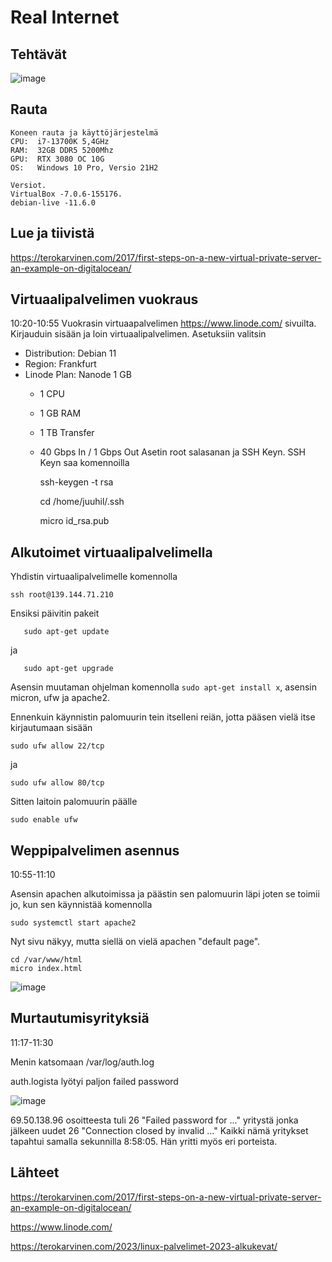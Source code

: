 # Real Internet

## Tehtävät
![image](https://user-images.githubusercontent.com/122887067/217754218-572b9ce0-27e1-4e02-bf2a-cc4c4c8fa772.png)


## Rauta

    Koneen rauta ja käyttöjärjestelmä
    CPU:  i7-13700K 5,4GHz
    RAM:  32GB DDR5 5200Mhz
    GPU:  RTX 3080 OC 10G
    OS:   Windows 10 Pro, Versio 21H2
    
    Versiot. 
    VirtualBox -7.0.6-155176.
    debian-live -11.6.0
    
## Lue ja tiivistä
https://terokarvinen.com/2017/first-steps-on-a-new-virtual-private-server-an-example-on-digitalocean/


## Virtuaalipalvelimen vuokraus
10:20-10:55
Vuokrasin virtuaapalvelimen https://www.linode.com/ sivuilta. Kirjauduin sisään ja loin virtuaalipalvelimen.
Asetuksiin valitsin
- Distribution: Debian 11
- Region: Frankfurt 
- Linode Plan: Nanode 1 GB
   - 1 CPU
   - 1 GB RAM
   - 1 TB Transfer
   - 40 Gbps In / 1 Gbps Out
Asetin root salasanan ja SSH Keyn.
SSH Keyn saa komennoilla

      ssh-keygen -t rsa
      
      cd /home/juuhil/.ssh
      
      micro id_rsa.pub
    
## Alkutoimet virtuaalipalvelimella
Yhdistin virtuaalipalvelimelle komennolla

    ssh root@139.144.71.210
    
Ensiksi päivitin pakeit 

       sudo apt-get update
  
ja
  
       sudo apt-get upgrade
       
Asensin muutaman ohjelman komennolla  `sudo apt-get install x`, asensin micron, ufw ja apache2.

Ennenkuin käynnistin palomuurin tein itselleni reiän, jotta pääsen vielä itse kirjautumaan sisään

    sudo ufw allow 22/tcp
    
ja 

    sudo ufw allow 80/tcp
   
Sitten laitoin palomuurin päälle 

    sudo enable ufw

## Weppipalvelimen asennus
10:55-11:10

Asensin apachen alkutoimissa ja päästin sen palomuurin läpi joten se toimii jo, kun sen käynnistää komennolla

    sudo systemctl start apache2
    
Nyt sivu näkyy, mutta siellä on vielä apachen "default page". 

    cd /var/www/html
    micro index.html

![image](https://user-images.githubusercontent.com/122887067/217767641-fc8d0fd7-4b81-4237-997d-fa988b329be6.png)

## Murtautumisyrityksiä
11:17-11:30

Menin katsomaan /var/log/auth.log

auth.logista lyötyi paljon failed password 

![image](https://user-images.githubusercontent.com/122887067/217772413-9cae29ca-4008-4cb8-9a34-86164a0ffc09.png)

69.50.138.96 osoitteesta tuli 26 "Failed password for ..." yritystä jonka jälkeen uudet 26 "Connection closed by invalid ..."
Kaikki nämä yritykset tapahtui samalla sekunnilla 8:58:05. Hän yritti myös eri porteista.
## Lähteet

https://terokarvinen.com/2017/first-steps-on-a-new-virtual-private-server-an-example-on-digitalocean/

https://www.linode.com/

https://terokarvinen.com/2023/linux-palvelimet-2023-alkukevat/




